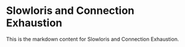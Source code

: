 # Slowloris and Connection Exhaustion

This is the markdown content for Slowloris and Connection Exhaustion.

